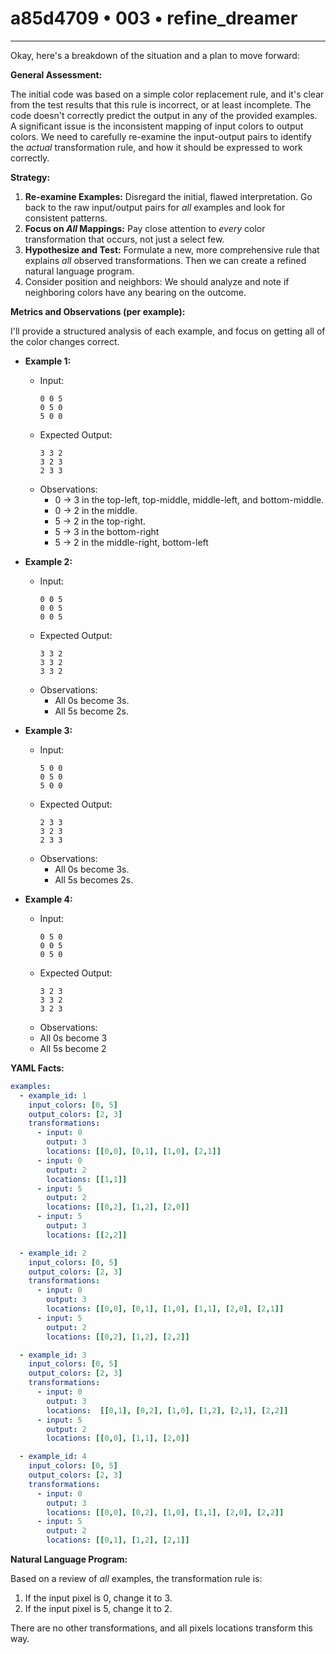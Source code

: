 # a85d4709 • 003 • refine_dreamer

---
Okay, here's a breakdown of the situation and a plan to move forward:

**General Assessment:**

The initial code was based on a simple color replacement rule, and it's clear from the test results that this rule is incorrect, or at least incomplete. The code doesn't correctly predict the output in any of the provided examples. A significant issue is the inconsistent mapping of input colors to output colors. We need to carefully re-examine the input-output pairs to identify the *actual* transformation rule, and how it should be expressed to work correctly.

**Strategy:**

1.  **Re-examine Examples:** Disregard the initial, flawed interpretation. Go back to the raw input/output pairs for *all* examples and look for consistent patterns.
2.  **Focus on *All* Mappings:** Pay close attention to *every* color transformation that occurs, not just a select few.
3.  **Hypothesize and Test:** Formulate a new, more comprehensive rule that explains *all* observed transformations. Then we can create a refined natural language program.
4.  Consider position and neighbors: We should analyze and note if neighboring colors have any bearing on the outcome.

**Metrics and Observations (per example):**

I'll provide a structured analysis of each example, and focus on getting all of the color changes correct.

*   **Example 1:**
    *   Input:
        ```
        0 0 5
        0 5 0
        5 0 0
        ```
    *   Expected Output:
        ```
        3 3 2
        3 2 3
        2 3 3
        ```
    *   Observations:
        *   0 -> 3 in the top-left, top-middle, middle-left, and bottom-middle.
        *   0 -> 2 in the middle.
        *   5 -> 2 in the top-right.
        *    5 -> 3 in the bottom-right
        *   5 -> 2 in the middle-right, bottom-left

*   **Example 2:**
    *   Input:
        ```
        0 0 5
        0 0 5
        0 0 5
        ```
    *   Expected Output:
        ```
        3 3 2
        3 3 2
        3 3 2
        ```
    *   Observations:
        *   All 0s become 3s.
        *   All 5s become 2s.

*   **Example 3:**
    *   Input:
        ```
        5 0 0
        0 5 0
        5 0 0
        ```
    *   Expected Output:
        ```
        2 3 3
        3 2 3
        2 3 3
        ```
    *   Observations:
        *   All 0s become 3s.
        *   All 5s becomes 2s.

*   **Example 4:**
    *   Input:
        ```
        0 5 0
        0 0 5
        0 5 0
        ```
    *   Expected Output:
        ```
        3 2 3
        3 3 2
        3 2 3
        ```
    *   Observations:
      * All 0s become 3
      * All 5s become 2

**YAML Facts:**

```yaml
examples:
  - example_id: 1
    input_colors: [0, 5]
    output_colors: [2, 3]
    transformations:
      - input: 0
        output: 3
        locations: [[0,0], [0,1], [1,0], [2,1]]
      - input: 0
        output: 2
        locations: [[1,1]]
      - input: 5
        output: 2
        locations: [[0,2], [1,2], [2,0]]
      - input: 5
        output: 3
        locations: [[2,2]]

  - example_id: 2
    input_colors: [0, 5]
    output_colors: [2, 3]
    transformations:
      - input: 0
        output: 3
        locations: [[0,0], [0,1], [1,0], [1,1], [2,0], [2,1]]
      - input: 5
        output: 2
        locations: [[0,2], [1,2], [2,2]]

  - example_id: 3
    input_colors: [0, 5]
    output_colors: [2, 3]
    transformations:
      - input: 0
        output: 3
        locations:  [[0,1], [0,2], [1,0], [1,2], [2,1], [2,2]]
      - input: 5
        output: 2
        locations: [[0,0], [1,1], [2,0]]

  - example_id: 4
    input_colors: [0, 5]
    output_colors: [2, 3]
    transformations:
      - input: 0
        output: 3
        locations: [[0,0], [0,2], [1,0], [1,1], [2,0], [2,2]]
      - input: 5
        output: 2
        locations: [[0,1], [1,2], [2,1]]
```

**Natural Language Program:**

Based on a review of *all* examples, the transformation rule is:

1.  If the input pixel is 0, change it to 3.
2.  If the input pixel is 5, change it to 2.

There are no other transformations, and all pixels locations transform this way.

